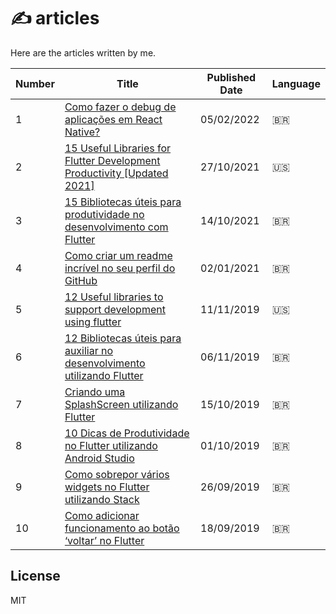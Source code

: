# ✍️ articles

Here are the articles written by me.

Number | Title | Published Date | Language
--- | --- | --- | ---
1 | [Como fazer o debug de aplicações em React Native?](https://lucalves.hashnode.dev/como-fazer-o-debug-de-aplicacoes-em-react-native) | 05/02/2022 | 🇧🇷
2 | [15 Useful Libraries for Flutter Development Productivity [Updated 2021]](https://medium.com/flutter-community/15-useful-libraries-for-flutter-development-productivity-updated-2021-15bcafe205f3) | 27/10/2021 | 🇺🇸
3 | [15 Bibliotecas úteis para produtividade no desenvolvimento com Flutter](https://lucalves.medium.com/15-bibliotecas-%C3%BAteis-para-produtividade-no-desenvolvimento-com-flutter-atualizado-2021-deae4e815345) | 14/10/2021 | 🇧🇷
4 | [Como criar um readme incrível no seu perfil do GitHub](https://lucalves.medium.com/como-criar-um-readme-incr%C3%ADvel-no-seu-perfil-do-github-58476be7019d) | 02/01/2021 | 🇧🇷
5 | [12 Useful libraries to support development using flutter](https://medium.com/flutter-community/12-useful-libraries-to-support-development-using-flutter-3b8df97d898) | 11/11/2019 | 🇺🇸
6 | [12 Bibliotecas úteis para auxiliar no desenvolvimento utilizando Flutter](https://medium.com/flutter-comunidade-br/12-bibliotecas-%C3%BAteis-para-auxiliar-no-desenvolvimento-utilizando-flutter-5982fdf01c80) | 06/11/2019 | 🇧🇷
7 | [Criando uma SplashScreen utilizando Flutter](https://medium.com/flutter-comunidade-br/criando-uma-splashscreen-utilizando-flutter-926f9b25de31) | 15/10/2019 | 🇧🇷
8 | [10 Dicas de Produtividade no Flutter utilizando Android Studio](https://medium.com/flutter-comunidade-br/10-dicas-de-produtividade-no-flutter-utilizando-android-studio-38d2bbcc9a92) | 01/10/2019 | 🇧🇷
9 | [Como sobrepor vários widgets no Flutter utilizando Stack](https://medium.com/flutter-comunidade-br/como-sobrepor-varios-widgets-no-flutter-utilizando-stack-a18e96ff388d) | 26/09/2019 | 🇧🇷
10 | [Como adicionar funcionamento ao botão ‘voltar’ no Flutter](https://medium.com/flutter-comunidade-br/como-adicionar-funcionamento-ao-bot%C3%A3o-voltar-no-flutter-644dcd0aaa7e) | 18/09/2019 | 🇧🇷

## License

MIT
